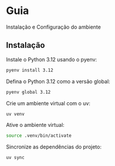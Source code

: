 # Guia

Instalação e Configuração do ambiente

## Instalação

Instale o Python 3.12 usando o pyenv:

```bash
pyenv install 3.12
```

Defina o Python 3.12 como a versão global:

```bash
pyenv global 3.12
```

Crie um ambiente virtual com o uv:

```bash
uv venv
```

Ative o ambiente virtual:

```bash
source .venv/bin/activate
```

Sincronize as dependências do projeto:

```bash
uv sync
```
